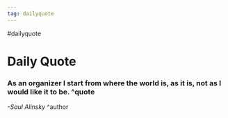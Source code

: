 ```yaml
---
tag: dailyquote
---
```


#dailyquote

# Daily Quote

### As an organizer I start from where the world is, as it is, not as I would like it to be. ^quote
*-Saul Alinsky* ^author

